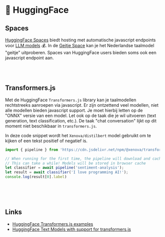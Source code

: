 # 🫣 HuggingFace 

## Spaces

[HuggingFace Spaces](https://huggingface.co/spaces) biedt hosting met automatische javascript endpoints voor [LLM models](https://huggingface.co/blog/inference-endpoints-llm) 💰. In de [Geitje Space](https://huggingface.co/spaces/Rijgersberg/GEITje-7B-chat) kan je het Nederlandse taalmodel "geitje" uitproberen. Spaces van HuggingFace users bieden soms ook een javascript endpoint aan. 

<br><Br>

## Transformers.js

Met de HuggingFace `Transformers.js` library kan je taalmodellen rechtstreeks aanroepen via javascript. Er zijn ontzettend veel modellen, niet alle modellen bieden javascript support. Je moet hierbij letten op de "ONNX" versie van een model. Let ook op de taak die je wil uitvoeren (text generation, text classification, etc.). De taak "chat conversation" lijkt op dit moment niet beschikbaar in `transformers.js`.

In deze code snippet wordt het `Xenova/distilbert` model gebruikt om te kijken of een tekst positief of negatief is.

```js
import { pipeline } from 'https://cdn.jsdelivr.net/npm/@xenova/transformers@2.14.2';

// When running for the first time, the pipeline will download and cache the model.
// This can take a while! Models will be stored in browser cache
let classifier = await pipeline('sentiment-analysis');
let result = await classifier('I love programming AI!');
console.log(result[0].label)
```


<br><br><br>

## Links

- [HuggingFace Transformers.js examples](https://huggingface.co/docs/transformers.js/en/pipelines)
- [HuggingFace Text Models with support for transformers.js](https://huggingface.co/models?pipeline_tag=text-generation&library=transformers.js&sort=trending&search=onnx)
